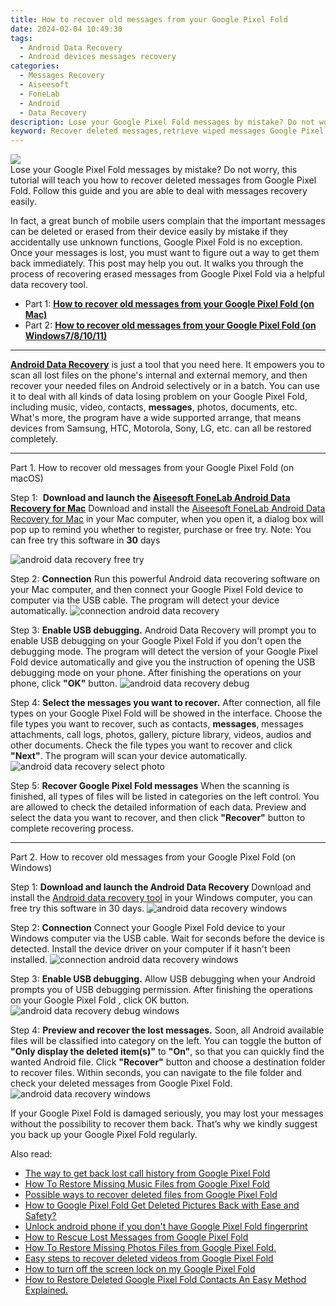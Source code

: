 ```yaml
---
title: How to recover old messages from your Google Pixel Fold
date: 2024-02-04 10:49:30
tags: 
  - Android Data Recovery
  - Android devices messages recovery
categories: 
  - Messages Recovery
  - Aiseesoft
  - FoneLab
  - Android
  - Data Recovery
description: Lose your Google Pixel Fold messages by mistake? Do not worry, this tutorial will teach you how to recover deleted messages from Google Pixel Fold. Follow this guide and you are able to deal with messages recovery easily.
keyword: Recover deleted messages,retrieve wiped messages Google Pixel Fold,recover lost messages from Google Pixel Fold,save lost messages on Google Pixel Fold,recover lost text messages from Google Pixel Fold,broken Google Pixel Fold messages recovery solution,how to recover messages Google Pixel Fold,lost all messages in Google Pixel Fold again,how to refind deleted messages from Google Pixel Fold,how can i get messages back on Google Pixel Fold,how to retrieve deleted messages from my Google Pixel Fold,extract data from water damaged phone Google Pixel Fold
---
```


<img src="https://img0mobiles.techidaily.com/images/best-assets/devices/google/google-pixel-fold/5.jpg" class="atpl-imgstyle"  />

<div class="atpl-content atpl-for-fonelab-android recover-messages">

<div class="atpl-post-description-part-1">
Lose your Google Pixel Fold messages by mistake? Do not worry, this tutorial will teach you how to recover deleted messages from Google Pixel Fold. Follow this guide and you are able to deal with messages recovery easily.
</div>




<div class="atpl-post-description-part-2">
<div class="tpl-content-sub-paragraph-normal">
  <p>
      In fact, a great bunch of mobile users complain that the important messages can be deleted or erased from their device easily by mistake if they accidentally use unknown functions, Google Pixel Fold is no exception. Once your messages is lost, you must want to figure out a way to get them back immediately. This post may help you out. It walks you through the process of recovering erased messages from Google Pixel Fold via a helpful data recovery tool.
  </p>
</div>
</div>

<ul>
  <li>Part 1: <strong><a href="#p1">How to recover old messages from your Google Pixel Fold (on Mac)</a></strong></li>
  <li>Part 2: <strong><a href="#p2">How to recover old messages from your Google Pixel Fold (on Windows7/8/10/11)</a></strong></li>
</ul>

<hr>
<div class="atpl-post-description-part-3">
<div class="tpl-content-sub-paragraph-normal">
  <p>
    <a href="https://tools.techidaily.com/aiseesoft-android-data-recovery/" target="_blank" rel="noopener"><strong>Android Data Recovery</strong></a> is just a tool that you need here. It empowers you to scan all lost files on the phone's internal and external memory, and then recover your needed files on Android selectively or in a batch. You can use it to deal with all kinds of data losing problem on your Google Pixel Fold, including music, video, contacts, <b>messages</b>, photos, documents, etc. What's more, the program have a wide supported arrange, that means devices from Samsung, HTC, Motorola, Sony, LG, etc. can all be restored completely.
  </p>
</div>
</div>


<!-- Part 1 -->
<a id="p1" name="p1" ></a><hr>

<div>
  <span class="atpl-step-part-style">Part 1. How to recover old messages from your Google Pixel Fold (on macOS)</span>
</div>  

<span class="atpl-stepstyle-a"><span>Step 1: </span></span> <strong>Download and launch the <a href="https://tools.techidaily.com/aiseesoft-android-data-recovery-for-mac/" target="_blank" rel="noopener">Aiseesoft FoneLab Android Data Recovery for Mac</a></strong>
Download and install the <a href="https://tools.techidaily.com/aiseesoft-android-data-recovery-for-mac/" target="_blank" rel="noopener">Aiseesoft FoneLab Android Data Recovery for Mac</a> in your Mac computer, when you open it, a dialog box will pop up to remind you whether to register, purchase or free try.
Note: You can free try this software in <strong>30</strong> days

<img src="https://tools.techidaily.com/images/apps/aiseesoft/android-data-recovery/mac-free-try.png" class="atpl-imgstyle" alt="android data recovery free try" />

<span class="atpl-stepstyle-a"><span>Step 2: </span></span> <strong>Connection</strong>
Run this powerful Android data recovering software on your Mac computer, and then connect your Google Pixel Fold device to computer via the USB cable. The program will detect your device automatically.
<img src="https://tools.techidaily.com/images/apps/aiseesoft/android-data-recovery/mac-connection-interface.jpg" class="atpl-imgstyle" alt="connection android data recovery" />

<span class="atpl-stepstyle-a"><span>Step 3: </span></span> <strong>Enable USB debugging.</strong>
Android Data Recovery will prompt you to enable USB debugging on your Google Pixel Fold  if you don't open the debugging mode. The program will detect the version of your Google Pixel Fold device automatically and give you the instruction of opening the USB debugging mode on your phone. After finishing the operations on your phone, click <strong>"OK"</strong> button.
<img src="https://tools.techidaily.com/images/apps/aiseesoft/android-data-recovery/mac-android-usb-debug.jpg"  class="atpl-imgstyle" alt="android data recovery debug" />

<span class="atpl-stepstyle-a"><span>Step 4: </span></span> <strong>Select the messages you want to recover.</strong>
After connection, all file types on your Google Pixel Fold will be showed in the interface. Choose the file types you want to recover, such as contacts, <strong>messages</strong>, messages attachments, call logs, photos, gallery, picture library, videos, audios and other documents. Check the file types you want to recover and click  <b>"Next"</b>. The program will scan your device automatically.
<img src="https://tools.techidaily.com/images/apps/aiseesoft/android-data-recovery/mac-choose-type-messages.jpg" class="atpl-imgstyle" alt="android data recovery select photo" />

<span class="atpl-stepstyle-a"><span>Step 5: </span></span> <strong>Recover Google Pixel Fold messages</strong>
When the scanning is finished, all types of files will be listed in categories on the left control. You are allowed to check the detailed information of each data. Preview and select the data you want to recover, and then click <b>"Recover"</b> button to complete recovering process.

<a id="p2" name="p2"></a><hr>

<div class="atpl-step-part-style">Part 2. How to recover old messages from your Google Pixel Fold (on Windows)</div>

<span class="atpl-stepstyle-a"><span>Step 1: </span></span> <strong>Download and launch the Android Data Recovery</strong>
Download and install the <a href="https://tools.techidaily.com/aiseesoft-android-data-recovery-for-win/" target="_blank" rel="noopener">Android data recovery tool</a> in your Windows computer, you can free try this software in 30 days.
<img src="https://tools.techidaily.com/images/apps/aiseesoft/android-data-recovery/win-start-interface.png"  class="atpl-imgstyle" alt="android data recovery windows" />

<span class="atpl-stepstyle-a"><span>Step 2: </span></span> <strong>Connection</strong>
Connect your Google Pixel Fold device to your Windows computer via the USB cable. Wait for seconds before the device is detected. Install the device driver on your computer if it hasn't been installed.
<img src="https://tools.techidaily.com/images/apps/aiseesoft/android-data-recovery/win-connection-interface.png" class="atpl-imgstyle" alt="connection android data recovery windows" />

<span class="atpl-stepstyle-a"><span>Step 3: </span></span> <strong>Enable USB debugging.</strong>
Allow USB debugging when your Android prompts you of USB debugging permission. After finishing the operations on your Google Pixel Fold , click OK button.
<img src="https://tools.techidaily.com/images/apps/aiseesoft/android-data-recovery/win-android-usb-debug.png" class="atpl-imgstyle" alt="android data recovery debug windows" />

<span class="atpl-stepstyle-a"><span>Step 4: </span></span> <strong>Preview and recover the lost messages.</strong>
Soon, all Android available files will be classified into category on the left. You can toggle the button of <b>"Only display the deleted item(s)"</b> to <b>"On"</b>, so that you can quickly find the wanted Android file. Click <b>"Recover"</b> button and choose a destination folder to recover files. Within seconds, you can navigate to the file folder and check your deleted messages from Google Pixel Fold.
<img src="https://tools.techidaily.com/images/apps/aiseesoft/android-data-recovery/win-recover-messages.jpg" class="atpl-imgstyle" alt="android data recovery windows" />

<div class="atpl-post-description-part-4">
<div class="tpl-content-sub-paragraph-normal">
    <p>
        If your Google Pixel Fold is damaged seriously, you may lost your messages without the possibility to recover them back. That’s why we kindly suggest you back up your Google Pixel Fold regularly.
    </p>
</div>
</div>

<ins class="adsbygoogle"
     style="display:block"
     data-ad-client="ca-pub-7571918770474297"
     data-ad-slot="8358498916"
     data-ad-format="auto"
     data-full-width-responsive="true"></ins>

<span class="atpl-alsoreadstyle">Also read:</span>
<div><ul>
<li><a href="/the-way-to-get-back-lost-call-history-from-google-pixel-fold-by-fonelab-android-recover-call-logs/" target="_blank" rel="noopener"><u>The way to get back lost call history from Google Pixel Fold</u></a></li>
<li><a href="/how-to-restore-missing-music-files-from-google-pixel-fold-by-fonelab-android-recover-music/" target="_blank" rel="noopener"><u>How To  Restore Missing Music Files from Google Pixel Fold</u></a></li>
<li><a href="/possible-ways-to-recover-deleted-files-from-google-pixel-fold-by-fonelab-android-recover-data/" target="_blank" rel="noopener"><u>Possible ways to recover deleted files from Google Pixel Fold</u></a></li>
<li><a href="/how-to-google-pixel-fold-get-deleted-pictures-back-with-ease-and-safety-by-fonelab-android-recover-pictures/" target="_blank" rel="noopener"><u>How to Google Pixel Fold Get Deleted Pictures Back with Ease and Safety?</u></a></li>
<li><a href="/unlock-android-phone-if-you-don-t-have-google-pixel-fold-fingerprint-by-drfone-android-unlock-android-unlock/" target="_blank" rel="noopener"><u>Unlock android phone if you don't have Google Pixel Fold fingerprint</u></a></li>
<li><a href="/how-to-rescue-lost-messages-from-google-pixel-fold-by-fonelab-android-recover-messages/" target="_blank" rel="noopener"><u>How to Rescue Lost Messages from Google Pixel Fold</u></a></li>
<li><a href="/how-to-restore-missing-photos-files-from-google-pixel-fold-by-fonelab-android-recover-photos/" target="_blank" rel="noopener"><u>How To  Restore Missing Photos Files from Google Pixel Fold.</u></a></li>
<li><a href="/easy-steps-to-recover-deleted-videos-from-google-pixel-fold-by-fonelab-android-recover-video/" target="_blank" rel="noopener"><u>Easy steps to recover deleted videos from Google Pixel Fold</u></a></li>
<li><a href="/how-to-turn-off-the-screen-lock-on-my-google-pixel-fold-by-drfone-android-unlock-android-unlock/" target="_blank" rel="noopener"><u>How to turn off the screen lock on my Google Pixel Fold</u></a></li>
<li><a href="/how-to-restore-deleted-google-pixel-fold-contacts-an-easy-method-explained-by-fonelab-android-recover-contacts/" target="_blank" rel="noopener"><u>How to Restore Deleted Google Pixel Fold Contacts  An Easy Method Explained.</u></a></li>
</ul></div>

</div>
